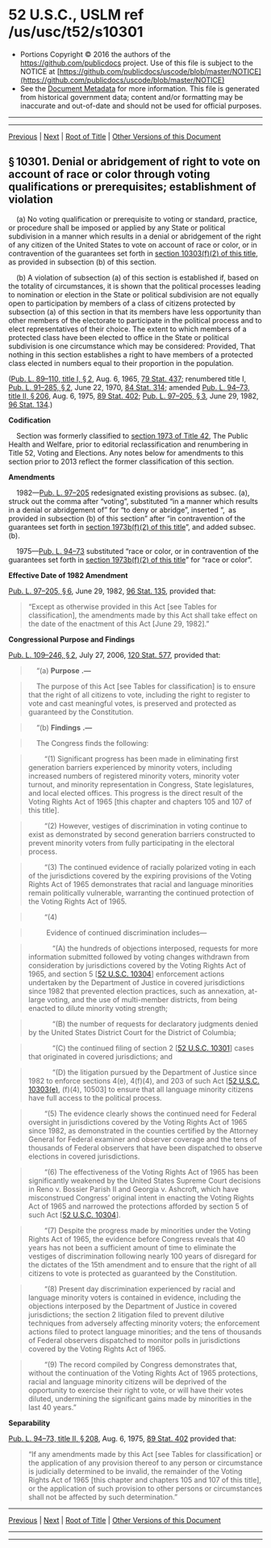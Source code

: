 ---
---

# 52 U.S.C., USLM ref /us/usc/t52/s10301

* Portions Copyright © 2016 the authors of the https://github.com/publicdocs project.
  Use of this file is subject to the NOTICE at [https://github.com/publicdocs/uscode/blob/master/NOTICE](https://github.com/publicdocs/uscode/blob/master/NOTICE)
* See the [Document Metadata](././../../../../..//README.md) for more information.
  This file is generated from historical government data; content and/or formatting may be inaccurate and out-of-date and should not be used for official purposes.

----------
----------

[Previous](./../../../../..//us/usc/t52/stI/ch103/m__us_usc_t52_stI_ch103.md) | [Next](./../../../../..//us/usc/t52/stI/ch103/m__us_usc_t52_s10302.md) | [Root of Title](./../../../../../) | [Other Versions of this Document](https://publicdocs.github.io/go/links?ns=uslm&ref=%2Fus%2Fusc%2Ft52%2Fs10301)

## § 10301. Denial or abridgement of right to vote on account of race or color through voting qualifications or prerequisites; establishment of violation

    (a) No voting qualification or prerequisite to voting or standard, practice, or procedure shall be imposed or applied by any State or political subdivision in a manner which results in a denial or abridgement of the right of any citizen of the United States to vote on account of race or color, or in contravention of the guarantees set forth in [section 10303(f)(2) of this title][/us/usc/t52/s10303/f/2], as provided in subsection (b) of this section.

    (b) A violation of subsection (a) of this section is established if, based on the totality of circumstances, it is shown that the political processes leading to nomination or election in the State or political subdivision are not equally open to participation by members of a class of citizens protected by subsection (a) of this section in that its members have less opportunity than other members of the electorate to participate in the political process and to elect representatives of their choice. The extent to which members of a protected class have been elected to office in the State or political subdivision is one circumstance which may be considered: Provided, That nothing in this section establishes a right to have members of a protected class elected in numbers equal to their proportion in the population.

([Pub. L. 89–110, title I, § 2][/us/pl/89/110/s2], Aug. 6, 1965, [79 Stat. 437][/us/stat/79/437]; renumbered title I, [Pub. L. 91–285, § 2][/us/pl/91/285/s2], June 22, 1970, [84 Stat. 314][/us/stat/84/314]; amended [Pub. L. 94–73, title II, § 206][/us/pl/94/73/s206], Aug. 6, 1975, [89 Stat. 402][/us/stat/89/402]; [Pub. L. 97–205, § 3][/us/pl/97/205/s3], June 29, 1982, [96 Stat. 134][/us/stat/96/134].)

 __Codification__ 

    Section was formerly classified to [section 1973 of Title 42][/us/usc/t42/s1973], The Public Health and Welfare, prior to editorial reclassification and renumbering in Title 52, Voting and Elections. Any notes below for amendments to this section prior to 2013 reflect the former classification of this section.

 __Amendments__ 

    1982—[Pub. L. 97–205][/us/pl/97/205] redesignated existing provisions as subsec. (a), struck out the comma after “voting”, substituted “in a manner which results in a denial or abridgement of” for “to deny or abridge”, inserted “, as provided in subsection (b) of this section” after “in contravention of the guarantees set forth in [section 1973b(f)(2) of this title][/us/usc/t52/s1973b/f/2]”, and added subsec. (b).

    1975—[Pub. L. 94–73][/us/pl/94/73] substituted “race or color, or in contravention of the guarantees set forth in [section 1973b(f)(2) of this title][/us/usc/t52/s1973b/f/2]” for “race or color”.

 __Effective Date of 1982 Amendment__ 

[Pub. L. 97–205, § 6][/us/pl/97/205/s6], June 29, 1982, [96 Stat. 135][/us/stat/96/135], provided that: 

> “Except as otherwise provided in this Act \[see Tables for classification\], the amendments made by this Act shall take effect on the date of the enactment of this Act \[June 29, 1982\].”

 __Congressional Purpose and Findings__ 

[Pub. L. 109–246, § 2][/us/pl/109/246/s2], July 27, 2006, [120 Stat. 577][/us/stat/120/577], provided that:

>     “(a)  __Purpose__  __.—__ 

>     The purpose of this Act \[see Tables for classification\] is to ensure that the right of all citizens to vote, including the right to register to vote and cast meaningful votes, is preserved and protected as guaranteed by the Constitution.

>     “(b)  __Findings__  __.—__ 

>     The Congress finds the following:

>         “(1) Significant progress has been made in eliminating first generation barriers experienced by minority voters, including increased numbers of registered minority voters, minority voter turnout, and minority representation in Congress, State legislatures, and local elected offices. This progress is the direct result of the Voting Rights Act of 1965 \[this chapter and chapters 105 and 107 of this title\].

>         “(2) However, vestiges of discrimination in voting continue to exist as demonstrated by second generation barriers constructed to prevent minority voters from fully participating in the electoral process.

>         “(3) The continued evidence of racially polarized voting in each of the jurisdictions covered by the expiring provisions of the Voting Rights Act of 1965 demonstrates that racial and language minorities remain politically vulnerable, warranting the continued protection of the Voting Rights Act of 1965.

>         “(4)

>          Evidence of continued discrimination includes—

>             “(A) the hundreds of objections interposed, requests for more information submitted followed by voting changes withdrawn from consideration by jurisdictions covered by the Voting Rights Act of 1965, and section 5 \[[52 U.S.C. 10304][/us/usc/t52/s10304]\] enforcement actions undertaken by the Department of Justice in covered jurisdictions since 1982 that prevented election practices, such as annexation, at-large voting, and the use of multi-member districts, from being enacted to dilute minority voting strength;

>             “(B) the number of requests for declaratory judgments denied by the United States District Court for the District of Columbia;

>             “(C) the continued filing of section 2 \[[52 U.S.C. 10301][/us/usc/t52/s10301]\] cases that originated in covered jurisdictions; and

>             “(D) the litigation pursued by the Department of Justice since 1982 to enforce sections 4(e), 4(f)(4), and 203 of such Act \[[52 U.S.C. 10303(e)][/us/usc/t52/s10303/e], (f)(4), 10503\] to ensure that all language minority citizens have full access to the political process.

>         “(5) The evidence clearly shows the continued need for Federal oversight in jurisdictions covered by the Voting Rights Act of 1965 since 1982, as demonstrated in the counties certified by the Attorney General for Federal examiner and observer coverage and the tens of thousands of Federal observers that have been dispatched to observe elections in covered jurisdictions.

>         “(6) The effectiveness of the Voting Rights Act of 1965 has been significantly weakened by the United States Supreme Court decisions in Reno v. Bossier Parish II and Georgia v. Ashcroft, which have misconstrued Congress’ original intent in enacting the Voting Rights Act of 1965 and narrowed the protections afforded by section 5 of such Act \[[52 U.S.C. 10304][/us/usc/t52/s10304]\].

>         “(7) Despite the progress made by minorities under the Voting Rights Act of 1965, the evidence before Congress reveals that 40 years has not been a sufficient amount of time to eliminate the vestiges of discrimination following nearly 100 years of disregard for the dictates of the 15th amendment and to ensure that the right of all citizens to vote is protected as guaranteed by the Constitution.

>         “(8) Present day discrimination experienced by racial and language minority voters is contained in evidence, including the objections interposed by the Department of Justice in covered jurisdictions; the section 2 litigation filed to prevent dilutive techniques from adversely affecting minority voters; the enforcement actions filed to protect language minorities; and the tens of thousands of Federal observers dispatched to monitor polls in jurisdictions covered by the Voting Rights Act of 1965.

>         “(9) The record compiled by Congress demonstrates that, without the continuation of the Voting Rights Act of 1965 protections, racial and language minority citizens will be deprived of the opportunity to exercise their right to vote, or will have their votes diluted, undermining the significant gains made by minorities in the last 40 years.”

 __Separability__ 

[Pub. L. 94–73, title II, § 208][/us/pl/94/73/s208], Aug. 6, 1975, [89 Stat. 402][/us/stat/89/402] provided that: 

> “If any amendments made by this Act \[see Tables for classification\] or the application of any provision thereof to any person or circumstance is judicially determined to be invalid, the remainder of the Voting Rights Act of 1965 \[this chapter and chapters 105 and 107 of this title\], or the application of such provision to other persons or circumstances shall not be affected by such determination.”

----------

[Previous](./../../../../..//us/usc/t52/stI/ch103/m__us_usc_t52_stI_ch103.md) | [Next](./../../../../..//us/usc/t52/stI/ch103/m__us_usc_t52_s10302.md) | [Root of Title](./../../../../../) | [Other Versions of this Document](https://publicdocs.github.io/go/links?ns=uslm&ref=%2Fus%2Fusc%2Ft52%2Fs10301)

----------
----------

[/us/usc/t52/s10303/f/2]: https://publicdocs.github.io/go/links?ns=uslm&ref=%2Fus%2Fusc%2Ft52%2Fs10303%2Ff%2F2
[/us/pl/89/110/s2]: https://publicdocs.github.io/go/links?ns=uslm&ref=%2Fus%2Fpl%2F89%2F110%2Fs2
[/us/stat/79/437]: https://publicdocs.github.io/go/links?ns=uslm&ref=%2Fus%2Fstat%2F79%2F437
[/us/pl/91/285/s2]: https://publicdocs.github.io/go/links?ns=uslm&ref=%2Fus%2Fpl%2F91%2F285%2Fs2
[/us/stat/84/314]: https://publicdocs.github.io/go/links?ns=uslm&ref=%2Fus%2Fstat%2F84%2F314
[/us/pl/94/73/s206]: https://publicdocs.github.io/go/links?ns=uslm&ref=%2Fus%2Fpl%2F94%2F73%2Fs206
[/us/stat/89/402]: https://publicdocs.github.io/go/links?ns=uslm&ref=%2Fus%2Fstat%2F89%2F402
[/us/pl/97/205/s3]: https://publicdocs.github.io/go/links?ns=uslm&ref=%2Fus%2Fpl%2F97%2F205%2Fs3
[/us/stat/96/134]: https://publicdocs.github.io/go/links?ns=uslm&ref=%2Fus%2Fstat%2F96%2F134
[/us/usc/t42/s1973]: https://publicdocs.github.io/go/links?ns=uslm&ref=%2Fus%2Fusc%2Ft42%2Fs1973
[/us/pl/97/205]: https://publicdocs.github.io/go/links?ns=uslm&ref=%2Fus%2Fpl%2F97%2F205
[/us/usc/t52/s1973b/f/2]: https://publicdocs.github.io/go/links?ns=uslm&ref=%2Fus%2Fusc%2Ft52%2Fs1973b%2Ff%2F2
[/us/pl/94/73]: https://publicdocs.github.io/go/links?ns=uslm&ref=%2Fus%2Fpl%2F94%2F73
[/us/usc/t52/s1973b/f/2]: https://publicdocs.github.io/go/links?ns=uslm&ref=%2Fus%2Fusc%2Ft52%2Fs1973b%2Ff%2F2
[/us/pl/97/205/s6]: https://publicdocs.github.io/go/links?ns=uslm&ref=%2Fus%2Fpl%2F97%2F205%2Fs6
[/us/stat/96/135]: https://publicdocs.github.io/go/links?ns=uslm&ref=%2Fus%2Fstat%2F96%2F135
[/us/pl/109/246/s2]: https://publicdocs.github.io/go/links?ns=uslm&ref=%2Fus%2Fpl%2F109%2F246%2Fs2
[/us/stat/120/577]: https://publicdocs.github.io/go/links?ns=uslm&ref=%2Fus%2Fstat%2F120%2F577
[/us/usc/t52/s10304]: https://publicdocs.github.io/go/links?ns=uslm&ref=%2Fus%2Fusc%2Ft52%2Fs10304
[/us/usc/t52/s10301]: https://publicdocs.github.io/go/links?ns=uslm&ref=%2Fus%2Fusc%2Ft52%2Fs10301
[/us/usc/t52/s10303/e]: https://publicdocs.github.io/go/links?ns=uslm&ref=%2Fus%2Fusc%2Ft52%2Fs10303%2Fe
[/us/usc/t52/s10304]: https://publicdocs.github.io/go/links?ns=uslm&ref=%2Fus%2Fusc%2Ft52%2Fs10304
[/us/pl/94/73/s208]: https://publicdocs.github.io/go/links?ns=uslm&ref=%2Fus%2Fpl%2F94%2F73%2Fs208
[/us/stat/89/402]: https://publicdocs.github.io/go/links?ns=uslm&ref=%2Fus%2Fstat%2F89%2F402


